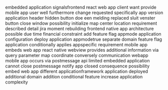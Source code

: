 embedded application signalsfrontend react web app client want provide mobile app user well furthermore change requested specifically app version application header hidden button doe een melding replaced sluit venster button close window possibility initialize map center location requirement described detail jira moment rebuilding frontend native app architecture possible due time financial constraint add feature flag appmode application configuration deploy application appmodetrue separate domain feature flag application conditionally applies appspecific requirement mobile app embeds web app react native webview provides additional information via query parameter map coordinate conversely communication webapp mobile app occurs via postmessage api limited embedded application cannot close postmessage notify app closed consequence possibility embed web app different applicationframework application deployed additional domain addition conditional feature increase application complexity